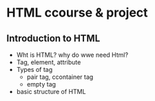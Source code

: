 # HTML ccourse & project
## Introduction to HTML

- Wht is HTML? why do wwe need Html?
- Tag, element, attribute 
- Types of tag
    - pair tag, ccontainer tag
    - empty tag
- basic structure of HTML
